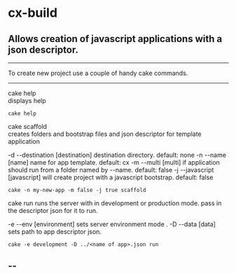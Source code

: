 cx-build
========

Allows creation of javascript applications with a json descriptor. 
----------
---

To create new project use a couple of handy cake commands.

---
cake help  
displays help

    cake help


cake scaffold      
creates folders and bootstrap files and json descriptor for template application
  
  -d --destination [destination] destination directory. default: none
  -n --name [name] name for app template. default: cx
  -m --multi [multi] if application should run from a folder named by --name. default: false
  -j --javascript [javascript] will create project with a javascript bootstrap. default: false
 
    cake -n my-new-app -m false -j true scaffold


cake run
runs the server with in development or production mode. pass in the descriptor json for it to run.
  
  -e --env [environment] sets server environment mode .
  -D --data [data] sets path to app descriptor json.

    cake -e development -D ../<name of app>.json run

--
--
